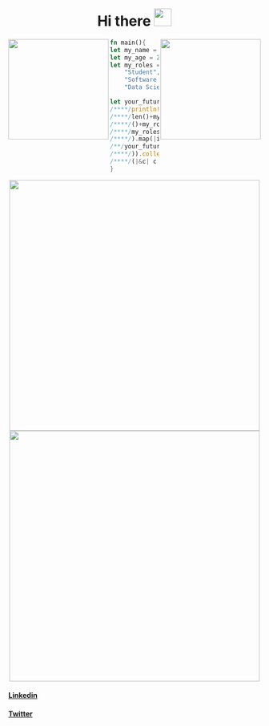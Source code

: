 <h1 align="center"> Hi there <img src="https://media.giphy.com/media/hvRJCLFzcasrR4ia7z/giphy.gif" width="35px"> </h1>

<img align="right" width="200" src="https://media4.giphy.com/media/4N5ddOOJJ7gtKTgNac/giphy.gif"/>
<img align="left" width="200" src="https://media2.giphy.com/media/JIX9t2j0ZTN9S/giphy.gif"/>

```rust
fn main(){
let my_name = String::from("Nicolas Nery");
let my_age = 22;
let my_roles = vec![
    "Student",
    "Software Engineer",
    "Data Science Intern at TCU"];

let your_future_data = "596f752073686f756c642068697265204e69636f6c617321";
/****/println!("{}",(/**/0../**/my_age+my_name./*******/
/****/len()+my_age /*   *//*   */ /my_roles.len/*******/
/****/()+my_roles./*            */len()*2).step_by(/***/
/****/my_roles.len/*            */()-my_age/my_age/****/
/****/).map(|i|u8 /*            */::from_str_radix(&/**/
/**/your_future_data/*        */[i..i+2],16).unwrap(/**/
/****/)).collect::<Vec/*    */<u8>>().iter().map/******/
/****/(|&c| c as char). /**/ collect::<String>());/****/
}
```

<div align="center">
 <img 
    src="https://github-readme-stats.vercel.app/api/?username=tomast1337&count_private=true&theme=highcontrast&showicons=true&include_all_commits=true&hide_border=true"
    width="500"
    >
<img
    src="https://github-readme-stats.vercel.app/api/top-langs/?username=tomast1337&layout=compact&theme=highcontrast&langs_count=10&hide_border=true"
    width="500"
    >  
 </div>

#### [Linkedin](https://www.linkedin.com/in/nicolas-vycas-nery/)
#### [Twitter](https://twitter.com/NicolasVycas)
